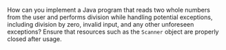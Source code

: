 How can you implement a Java program that reads two whole numbers from the user and performs division while handling potential exceptions, including division by zero, invalid input, and any other unforeseen exceptions? Ensure that resources such as the `Scanner` object are properly closed after usage.